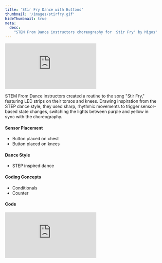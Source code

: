 ```yaml
---
title: 'Stir Fry Dance with Buttons'
thumbnail: '/images/stirfry.gif'
hideThumbnail: true
meta:
  desc:
    "STEM From Dance instructors choreography for 'Stir Fry' by Migos"
---
```

<div class="flex justify-center">
  <iframe
    src="https://nyu.app.box.com/embed/s/rtlia8wntlml85kdvvrzmigfvxhf8prh?sortColumn=date"
    class="w-11/12 lg:w-2/3 aspect-video"
    frameborder="0"
    allowfullscreen
    webkitallowfullscreen
    msallowfullscreen
  ></iframe>
</div>

STEM From Dance instructors created a routine to the song "Stir Fry," featuring LED strips on their torsos and knees. Drawing inspiration from the STEP dance style, they used sharp, rhythmic movements to trigger sensor-based state changes, switching the lights between purple and yellow in sync with the choreography.


#### Sensor Placement

+ Button placed on chest
+ Button placed on knees

#### Dance Style

+ STEP inspired dance

#### Coding Concepts

+ Conditionals 
+ Counter

#### Code

<div class="flex justify-center">
  <div style="position:relative;width:80%;padding-bottom:56.25%; /* 16:9 */ overflow:hidden;">
    <iframe
      src="https://maker.makecode.com/#pub:_csFEbyf2PXTb" 
      class="absolute inset-0 w-full h-full"
      frameborder="0"
      sandbox="allow-popups allow-forms allow-scripts allow-same-origin"
    ></iframe>
  </div>
</div>
